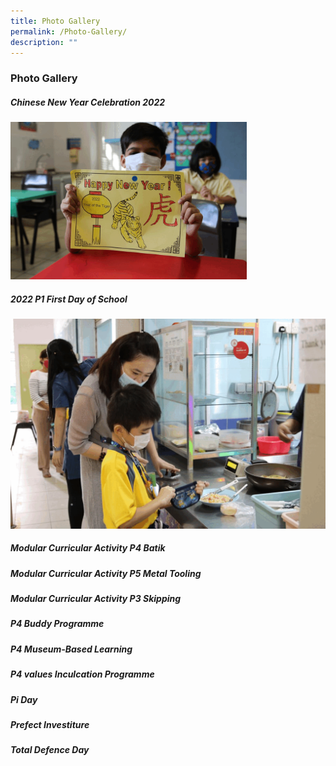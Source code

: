 ```yaml
---
title: Photo Gallery
permalink: /Photo-Gallery/
description: ""
---
```

### Photo Gallery



##### Chinese New Year Celebration 2022
<img src="/images/CNY.gif" 
     style="width:75%">



##### 2022 P1 First Day of School
![](/images/First%20day.gif)
##### Modular Curricular Activity P4 Batik
##### Modular Curricular Activity P5 Metal Tooling
##### Modular Curricular Activity P3 Skipping
##### P4 Buddy Programme
##### P4 Museum-Based Learning
##### P4 values Inculcation Programme
##### Pi Day
##### Prefect Investiture
##### Total Defence Day